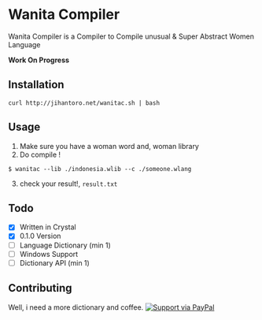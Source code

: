 # Wanita Compiler
Wanita Compiler is a Compiler to Compile unusual &amp; Super Abstract Women Language

**Work On Progress**

## Installation
```
curl http://jihantoro.net/wanitac.sh | bash
```

## Usage
1. Make sure you have a woman word and, woman library
2. Do compile !
```
$ wanitac --lib ./indonesia.wlib --c ./someone.wlang
```
3. check your result!, `result.txt`

## Todo
 - [x] Written in Crystal
 - [x] 0.1.0 Version
 - [ ] Language Dictionary (min 1)
 - [ ] Windows Support
 - [ ] Dictionary API (min 1)
 
## Contributing

Well, i need a more dictionary and coffee. 
[![Support via PayPal](https://img.shields.io/badge/Donate-PayPal-green.svg)](https://www.paypal.me/Jihantoro/)
